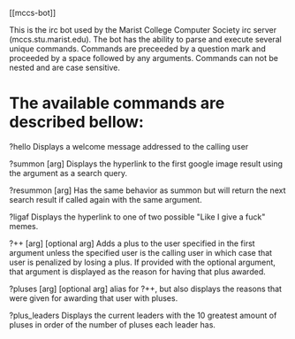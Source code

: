 [[mccs-bot]]

This is the irc bot used by the Marist College Computer Society irc server
(mccs.stu.marist.edu).  The bot has the ability to parse and execute several
unique commands.  Commands are preceeded by a question mark and proceeded by a
space followed by any arguments. Commands can not be nested and are case 
sensitive.

The available commands are described bellow:
=======

?hello        Displays a welcome message addressed to the calling user

?summon [arg] Displays the hyperlink to the first google image result using
              the argument as a search query.

?resummon [arg] Has the same behavior as summon but will return the next
                search result if called again with the same argument.

?ligaf          Displays the hyperlink to one of two possible
                "Like I give a fuck" memes.

?++ [arg] [optional arg]  Adds a plus to the user specified in the first
                argument unless the specified user is the calling user
                in which case that user is penalized by losing a plus.
                If provided with the optional argument, that argument
                is displayed as the reason for having that plus awarded.

?pluses [arg] [optional arg] alias for ?++, but also displays the reasons
                             that were given for awarding that user
                             with pluses.

?plus_leaders   Displays the current leaders with the 10 greatest amount of
                pluses in order of the number of pluses each leader has.
